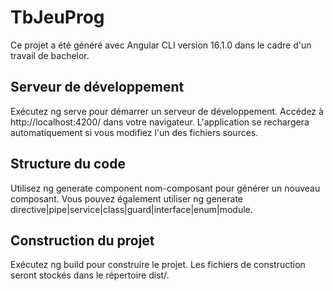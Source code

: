 # TbJeuProg

Ce projet a été généré avec Angular CLI version 16.1.0 dans le cadre d'un travail de bachelor.

## Serveur de développement
Exécutez ng serve pour démarrer un serveur de développement. Accédez à http://localhost:4200/ dans votre navigateur. L'application se rechargera automatiquement si vous modifiez l'un des fichiers sources.

## Structure du code
Utilisez ng generate component nom-composant pour générer un nouveau composant. Vous pouvez également utiliser ng generate directive|pipe|service|class|guard|interface|enum|module.

## Construction du projet
Exécutez ng build pour construire le projet. Les fichiers de construction seront stockés dans le répertoire dist/.
